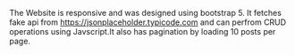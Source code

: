 The Website is responsive and was designed using bootstrap 5.
It fetches fake api from https://jsonplaceholder.typicode.com and can perfrom CRUD operations using Javscript.It also has pagination by loading 10 posts per page.
